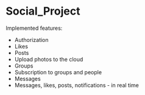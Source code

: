 # Social_Project
Implemented features:
- Authorization
- Likes
- Posts
- Upload photos to the cloud
- Groups
- Subscription to groups and people
- Messages
- Messages, likes, posts, notifications - in real time 
